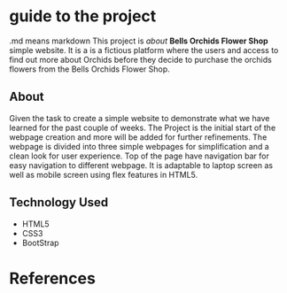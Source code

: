 # guide to the project
.md means markdown
This project is *about* **Bells Orchids Flower Shop** simple website.
It is a is a fictious platform where the users and access to find out more about Orchids before they decide to purchase the orchids flowers from the Bells Orchids Flower Shop.
## About
Given the task to create a simple website to demonstrate what we have learned for the past couple of weeks. The Project is the initial start of the webpage creation and more will be added for further refinements. The webpage is divided into three simple webpages for simplification and a clean look for user experience. Top of the page have navigation bar for easy navigation to different webpage. It is adaptable to laptop screen as well as mobile screen using flex features in HTML5.   
## Technology Used
- HTML5
- CSS3
- BootStrap

# References
[google]:https://google.com
